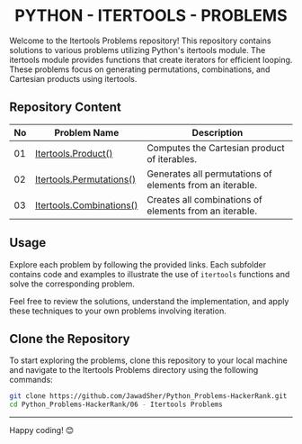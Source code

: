 <h1 align='center'>PYTHON - ITERTOOLS - PROBLEMS</h1>

Welcome to the Itertools Problems repository! This repository contains solutions to various problems utilizing Python's itertools module. The itertools module provides functions that create iterators for efficient looping. These problems focus on generating permutations, combinations, and Cartesian products using itertools.

## Repository Content
| No | Problem Name | Description |
|---|---|---|
| 01 | [Itertools.Product()](https://github.com/JawadSher/Python_Problems-HackerRank/tree/main/06%20-%20Itertools%20Problems/01%20-%20Itertools%20Product()) | Computes the Cartesian product of iterables.
| 02 | [Itertools.Permutations()](https://github.com/JawadSher/Python_Problems-HackerRank/tree/main/06%20-%20Itertools%20Problems/02%20-%20Itertools%20Permutations()) | Generates all permutations of elements from an iterable.
| 03 | [Itertools.Combinations()](https://github.com/JawadSher/Python_Problems-HackerRank/tree/main/06%20-%20Itertools%20Problems/03%20-%20Itertools%20Combinations()) | Creates all combinations of elements from an iterable.

## Usage

Explore each problem by following the provided links. Each subfolder contains code and examples to illustrate the use of `itertools` functions and solve the corresponding problem. 

Feel free to review the solutions, understand the implementation, and apply these techniques to your own problems involving iteration.

## Clone the Repository

To start exploring the problems, clone this repository to your local machine and navigate to the Itertools Problems directory using the following commands:

```bash
git clone https://github.com/JawadSher/Python_Problems-HackerRank.git
cd Python_Problems-HackerRank/06 - Itertools Problems
```

---
Happy coding! 😊

